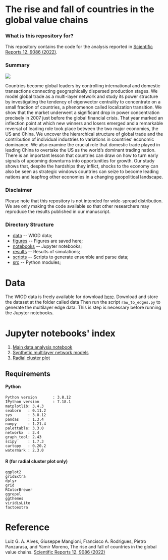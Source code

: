 # The rise and fall of countries in the global value chains

### What is this repository for?
This repository contains the code for the analysis reported in [Scientific Reports 12, 9086 (2022)](https://www.nature.com/articles/s41598-022-12067-x.pdf).

### Summary

<image src='featured.png' />

Countries become global leaders by controlling international and domestic transactions connecting geographically dispersed production stages. We model global trade as a multi-layer network and study its power structure by investigating the tendency of eigenvector centrality to concentrate on a small fraction of countries, a phenomenon called localization transition. We show that the market underwent a significant drop in power concentration precisely in 2007 just before the global financial crisis. That year marked an inflection point at which new winners and losers emerged and a remarkable reversal of leading role took place between the two major economies, the US and China. We uncover the hierarchical structure of global trade and the contribution of individual industries to variations in countries’ economic dominance. We also examine the crucial role that domestic trade played in leading China to overtake the US as the world’s dominant trading nation. There is an important lesson that countries can draw on how to turn early signals of upcoming downturns into opportunities for growth. Our study shows that, despite the hardships they inflict, shocks to the economy can also be seen as strategic windows countries can seize to become leading nations and leapfrog other economies in a changing geopolitical landscape.


### Disclaimer 

Please note that this repository is not intended for wide-spread distribution. We are only making the code available so that other researchers may reproduce the results published in our manuscript. 

### Directory Structure 

* [data](data) -- WIOD data;
* [figures](figures) -- Figures are saved here;
* [notebooks](notebooks) -- Jupyter notebooks;
* [results](results) -- Results of simulations;
* [scripts](scripts) -- Scripts to generate ensemble and parse data;
* [src](src) -- Python modules;



# Data 

The WIOD data is freely available for download [here](http://www.wiod.org/database/wiots16).
Download and store the dataset at the folder called data Then run the script `raw_to_edges.py` to generate the multilayer edge data. This is step is necessary before running the Jupyter notebooks. 

# Jupyter notebooks' index

1. [Main data analysis notebook](notebooks/01_data_analysis.ipynb)
2. [Synthetic multilayer network models](notebooks/02_null_model.ipynb)
3. [Radial cluster plot](notebooks/03_radial_cluster.ipynb)

## Requirements

#### Python
```
Python version       : 3.8.12
IPython version      : 7.18.1
matplotlib: 3.4.3
seaborn   : 0.11.2
sys       : 3.8.12  
pandas    : 1.3.4
numpy     : 1.21.4
palettable: 3.3.0
networkx  : 2.4
graph_tool: 2.43 
scipy     : 1.7.3
cartopy   : 0.20.2
watermark : 2.3.0
```
#### R (for radial cluster plot only)

```
ggplot2
gridExtra
dplyr
grid
RColorBrewer
ggrepel
ggthemes
viridisLite
factoextra
```


# Reference

Luiz G. A. Alves, Giuseppe Mangioni, Francisco A. Rodrigues, Pietro Panzarasa, and Yamir Moreno, The rise and fall of countries in the global value chains. [Scientific Reports 12, 9086 (2022)](https://www.nature.com/articles/s41598-022-12067-x.pdf)
